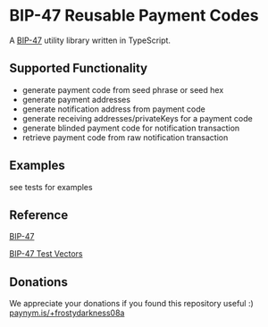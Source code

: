 # BIP-47 Reusable Payment Codes

A [BIP-47](https://github.com/bitcoin/bips/blob/master/bip-0047.mediawiki) utility library written in TypeScript.

## Supported Functionality
- generate payment code from seed phrase or seed hex
- generate payment addresses
- generate notification address from payment code
- generate receiving addresses/privateKeys for a payment code
- generate blinded payment code for notification transaction
- retrieve payment code from raw notification transaction

## Examples
see tests for examples

## Reference
[BIP-47](https://github.com/bitcoin/bips/blob/master/bip-0047.mediawiki)

[BIP-47 Test Vectors](https://gist.github.com/SamouraiDev/6aad669604c5930864bd)

## Donations
We appreciate your donations if you found this repository useful :)
[paynym.is/+frostydarkness08a](https://paynym.is/+frostydarkness08a)